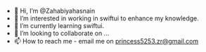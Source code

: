 - 👋 Hi, I’m @Zahabiyahasnain
- 👀 I’m interested in working in swiftui to enhance my knowledge.
- 🌱 I’m currently learning swiftui.
- 💞️ I’m looking to collaborate on ...
- 📫 How to reach me - email me on princess5253.zr@gmail.com 

<!---
Zahabiyahasnain/Zahabiyahasnain is a ✨ special ✨ repository because its `README.md` (this file) appears on your GitHub profile.
You can click the Preview link to take a look at your changes.
--->
